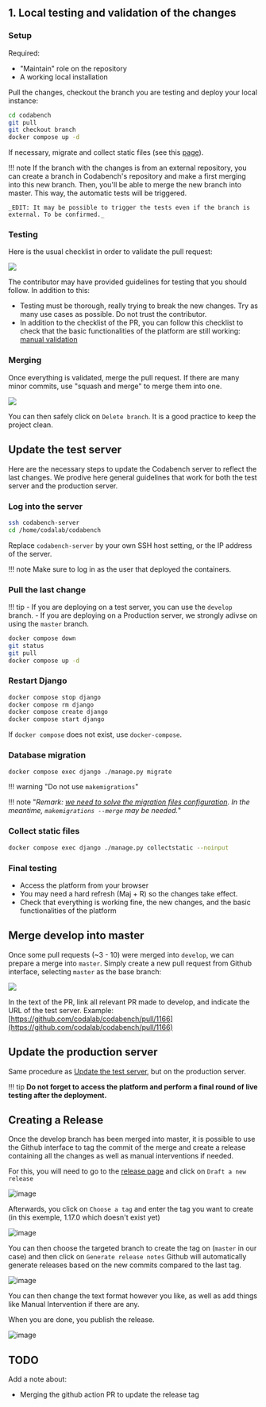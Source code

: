 ## 1. Local testing and validation of the changes

### Setup

Required:
- "Maintain" role on the repository
- A working local installation

Pull the changes, checkout the branch you are testing and deploy your local instance:

```bash
cd codabench
git pull
git checkout branch
docker compose up -d
```

If necessary, migrate and collect static files (see this [page](Codabench-Installation.md)).

!!! note 
    If the branch with the changes is from an external repository, you can create a branch in Codabench's repository and make a first merging into this new branch. Then, you'll be able to merge the new branch into master. This way, the automatic tests will be triggered.

    _EDIT: It may be possible to trigger the tests even if the branch is external. To be confirmed._

### Testing

Here is the usual checklist in order to validate the pull request:

![](_attachments/3b003311-df9b-42bb-9c20-0d3231db328a_17534366441039398.jpg)

The contributor may have provided guidelines for testing that you should follow.
In addition to this:

- Testing must be thorough, really trying to break the new changes. Try as many use cases as possible. Do not trust the contributor.
- In addition to the checklist of the PR, you can follow this checklist to check that the basic functionalities of the platform are still working: [manual validation](Manual-validation.md)

### Merging

Once everything is validated, merge the pull request.
If there are many minor commits, use "squash and merge" to merge them into one.

![](_attachments/eaedaeae-1690-473b-8934-dc92271917c1_1753436644337235.jpg)

You can then safely click on `Delete branch`. It is a good practice to keep the project clean.


## Update the test server

Here are the necessary steps to update the Codabench server to reflect the last changes. We prodive here general guidelines that work for both the test server and the production server.

### Log into the server
```bash
ssh codabench-server
cd /home/codalab/codabench
```

Replace `codabench-server` by your own SSH host setting, or the IP address of the server.

!!! note
    Make sure to log in as the user that deployed the containers.

### Pull the last change
!!! tip
    - If you are deploying on a test server, you can use the `develop` branch.
    - If you are deploying on a Production server, we strongly adivse on using the `master` branch.

```bash
docker compose down
git status
git pull
docker compose up -d
```

### Restart Django
```bash
docker compose stop django
docker compose rm django
docker compose create django
docker compose start django
```

If `docker compose` does not exist, use `docker-compose`.

### Database migration 

```bash
docker compose exec django ./manage.py migrate
```

!!! warning "Do not use `makemigrations`"

!!! note "_Remark: [we need to solve the migration files configuration](https://github.com/codalab/codabench/issues/1109). In the meantime, `makemigrations --merge` may be needed._"

### Collect static files
```bash
docker compose exec django ./manage.py collectstatic --noinput
```

### Final testing

- Access the platform from your browser
- You may need a hard refresh (Maj + R) so the changes take effect.
- Check that everything is working fine, the new changes, and the basic functionalities of the platform


## Merge develop into master

Once some pull requests (~3 - 10) were merged into `develop`, we can prepare a merge into `master`.
Simply create a new pull request from Github interface, selecting `master` as the base branch:

![](_attachments/c1fd3ba3-f3a8-457b-a0fd-c664ae7e361d_17534366440875823.jpg)

In the text of the PR, link all relevant PR made to develop, and indicate the URL of the test server. 
Example: [https://github.com/codalab/codabench/pull/1166](https://github.com/codalab/codabench/pull/1166)

## Update the production server

Same procedure as [Update the test server](#update-the-test-server), but on the production server.


!!! tip
    **Do not forget to access the platform and perform a final round of live testing after the deployment.**

## Creating a Release
Once the develop branch has been merged into master, it is possible to use the Github interface to tag the commit of the merge and create a release containing all the changes as well as manual interventions if needed.

For this, you will need to go to the [release page](https://github.com/codalab/codabench/releases) and click on `Draft a new release`

![image](../_attachments/88c04254-7333-4aea-8351-95ab83e02eaa_1752851311028784.jpg)

Afterwards, you click on `Choose a tag` and enter the tag you want to create (in this exemple, 1.17.0 which doesn't exist yet)

![image](../_attachments/bfeb57be-c926-4da2-bb0e-7ff00193872f_17528513112279325.jpg)

You can then choose the targeted branch to create the tag on (`master` in our case) and then click on `Generate release notes`
Github will automatically generate releases based on the new commits compared to the last tag.

![image](../_attachments/29e74b35-7e47-4a6a-b85c-341f4bf9fa96_17528513113086753.jpg)

You can then change the text format however you like, as well as add things like Manual Intervention if there are any.

When you are done, you publish the release.

![image](../_attachments/000c3096-13b4-4d25-a8e1-efcba0fb75fd_17528513114340215.jpg)


## TODO

Add a note about:

- Merging the github action PR to update the release tag